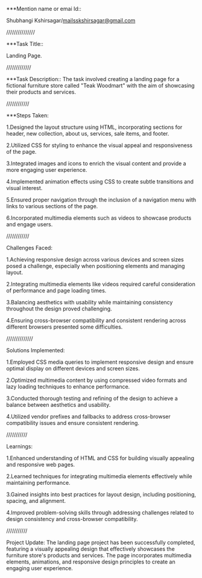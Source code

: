 
***Mention name or emai Id:: 

Shubhangi Kshirsagar/mailsskshirsagar@gmail.com

///////////////

***Task Title::

Landing Page.

/////////////

***Task Description::
The task involved creating a landing page for
 a fictional furniture store called "Teak Woodmart" 
with the aim of showcasing their products and services.

////////////

***Steps Taken:

1.Designed the layout structure using HTML, 
incorporating sections 
for header, new collection, about us,
 services, sale items, and footer.

2.Utilized CSS for styling to enhance the visual 
appeal and responsiveness of the page.

3.Integrated images and icons to enrich the visual
 content and provide a more engaging user experience.

4.Implemented animation effects using CSS to create 
subtle transitions and visual interest.

5.Ensured proper navigation through the inclusion of a 
navigation menu with links to various sections of the page.

6.Incorporated multimedia elements such
 as videos to showcase products and engage users.

////////////

Challenges Faced:

1.Achieving responsive design across various devices and screen sizes
 posed a challenge, especially when positioning elements and managing layout.

2.Integrating multimedia elements like videos 
required careful consideration of performance and page loading times.

3.Balancing aesthetics with usability while maintaining consistency 
throughout the design proved challenging.

4.Ensuring cross-browser compatibility and consistent 
rendering across different browsers presented some difficulties.

//////////////

Solutions Implemented:

1.Employed CSS media queries to implement responsive design and
 ensure optimal display on different devices and screen sizes.

2.Optimized multimedia content by using compressed video 
formats and lazy loading techniques to enhance performance.

3.Conducted thorough testing and refining of the design to
 achieve a balance between aesthetics and usability.

4.Utilized vendor prefixes and fallbacks to address cross-browser 
compatibility issues and ensure consistent rendering.

///////////

Learnings:

1.Enhanced understanding of HTML and CSS for building visually 
appealing and responsive web pages.

2.Learned techniques for integrating multimedia elements 
effectively while maintaining performance.

3.Gained insights into best practices for layout design,
 including positioning, spacing, and alignment.

4.Improved problem-solving skills through addressing
 challenges related to design consistency and cross-browser compatibility.

///////////

Project Update:
The landing page project has been successfully completed,
 featuring a visually appealing design that effectively 
 showcases the furniture store's products and services.
  The page incorporates multimedia elements, animations, and responsive design 
  principles to create an engaging user experience. 
 
